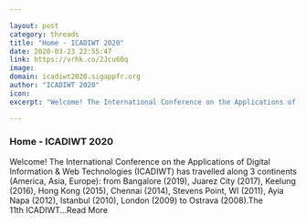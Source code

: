 ```yaml
---

layout: post
category: threads
title: "Home - ICADIWT 2020"
date: 2020-03-23 22:55:47
link: https://vrhk.co/2Jcu60q
image: 
domain: icadiwt2020.sigappfr.org
author: "ICADIWT 2020"
icon: 
excerpt: "Welcome! The International Conference on the Applications of Digital Information &amp; Web Technologies (ICADIWT) has travelled along 3 continents (America, Asia, Europe): from Bangalore (2019), Juarez City (2017), Keelung (2016), Hong Kong (2015), Chennai (2014), Stevens Point, WI (2011), Ayia Napa (2012), Istanbul (2010), London (2009) to Ostrava (2008).The 11th ICADIWT...Read More"

---
```


### Home - ICADIWT 2020

Welcome! The International Conference on the Applications of Digital Information &amp; Web Technologies (ICADIWT) has travelled along 3 continents (America, Asia, Europe): from Bangalore (2019), Juarez City (2017), Keelung (2016), Hong Kong (2015), Chennai (2014), Stevens Point, WI (2011), Ayia Napa (2012), Istanbul (2010), London (2009) to Ostrava (2008).The 11th ICADIWT...Read More